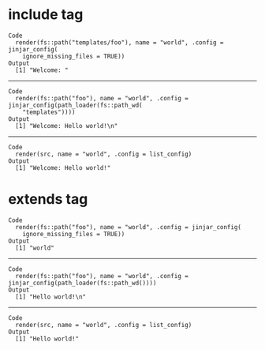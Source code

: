 # include tag

    Code
      render(fs::path("templates/foo"), name = "world", .config = jinjar_config(
        ignore_missing_files = TRUE))
    Output
      [1] "Welcome: "

---

    Code
      render(fs::path("foo"), name = "world", .config = jinjar_config(path_loader(fs::path_wd(
        "templates"))))
    Output
      [1] "Welcome: Hello world!\n"

---

    Code
      render(src, name = "world", .config = list_config)
    Output
      [1] "Welcome: Hello world!"

# extends tag

    Code
      render(fs::path("foo"), name = "world", .config = jinjar_config(
        ignore_missing_files = TRUE))
    Output
      [1] "world"

---

    Code
      render(fs::path("foo"), name = "world", .config = jinjar_config(path_loader(fs::path_wd())))
    Output
      [1] "Hello world!\n"

---

    Code
      render(src, name = "world", .config = list_config)
    Output
      [1] "Hello world!"

